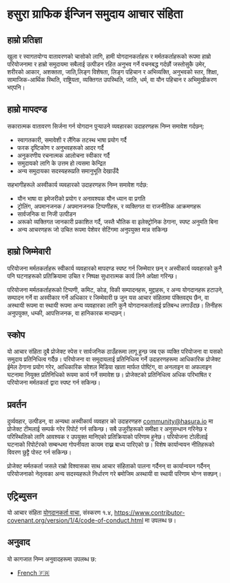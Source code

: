 # हसुरा ग्राफिक ईन्जिन समुदाय आचार संहिता

## हाम्रो प्रतिज्ञा

खुला र स्वागतयोग्य वातावरणको चासोको लागि, हामी योगदानकर्ताहरू र मर्मतकर्ताहरूको रूपमा हाम्रो परियोजनामा ​​र हाम्रो समुदायमा सबैलाई उत्पीडन रहित अनुभव गर्ने वचनबद्ध गर्दछौं जस्तोसुकै उमेर, शरीरको आकार, अशक्तता, जाति,लिङ्ग विशेषता, लिङ्ग पहिचान र अभिव्यक्ति, अनुभवको स्तर, शिक्षा, सामाजिक-आर्थिक स्थिति, राष्ट्रियता, व्यक्तिगत उपस्थिति, जाति, धर्म, वा यौन पहिचान र अभिमुखीकरण भएपनि।

## हाम्रो मापदण्ड

सकारात्मक वातावरण सिर्जना गर्न योगदान पुर्‍याउने व्यवहारका उदाहरणहरू निम्न समावेश गर्दछन्:

* स्वागतकारी, समावेशी र लैंगिक तटस्थ भाषा प्रयोग गर्दै
* फरक दृष्टिकोण र अनुभवहरूको आदर गर्दै
* अनुकरणीय रचनात्मक आलोचना स्वीकार गर्दै
* समुदायको लागि के उत्तम हो त्यसमा केन्द्रित
* अन्य समुदायका सदस्यहरूप्रति समानुभूति देखाउँदै

सहभागीहरूले अस्वीकार्य व्यवहारको उदाहरणहरू निम्न समावेश गर्दछ:

* यौन भाषा वा इमेजरीको प्रयोग र अनावश्यक यौन ध्यान वा
  प्रगति
* ट्रोलिंग, अपमानजनक / अपमानजनक टिप्पणीहरू, र व्यक्तिगत वा राजनीतिक आक्रमणहरू
* सार्वजनिक वा निजी उत्पीडन
* अरूको व्यक्तिगत जानकारी प्रकाशित गर्दै, जस्तै भौतिक वा इलेक्ट्रोनिक ठेगाना, स्पष्ट अनुमति बिना
* अन्य आचरणहरू जो उचित रूपमा पेशेवर सेटिंगमा अनुपयुक्त मान्न सकिन्छ

## हाम्रो जिम्मेवारी

परियोजना मर्मतकर्ताहरू स्वीकार्य व्यवहारको मापदण्ड स्पष्ट गर्न जिम्मेवार छन् र अस्वीकार्य व्यवहारको कुनै पनि घटनाहरूको प्रतिक्रियामा उचित र निष्पक्ष सुधारात्मक कार्य लिने अपेक्षा गरिन्छ।

परियोजना मर्मतकर्ताहरूको टिप्पणी, कमिट, कोड, विकी सम्पादनहरू, मुद्दाहरू, र अन्य योगदानहरू हटाउने, सम्पादन गर्ने वा अस्वीकार गर्ने अधिकार र जिम्मेवारी छ जुन यस आचार संहितामा पंक्तिवद्घ छैन, वा अस्थायी रूपमा वा स्थायी रूपमा अन्य व्यवहारका लागि कुनै योगदानकर्तालाई प्रतिबन्ध लगाउँदछ। तिनीहरू अनुपयुक्त, धम्की, आपत्तिजनक, वा हानिकारक मान्दछन्।

## स्कोप

यो आचार संहिता दुबै प्रोजेक्ट स्पेस र सार्वजनिक ठाउँहरूमा लागू हुन्छ
जब एक व्यक्ति परियोजना वा यसको समुदाय प्रतिनिधित्व गर्दैछ। परियोजना वा समुदायलाई प्रतिनिधित्व गर्ने उदाहरणहरूमा आधिकारिक प्रोजेक्ट ईमेल ठेगाना प्रयोग गरेर, आधिकारिक सोशल मिडिया खाता मार्फत पोष्टिंग, वा अनलाइन वा अफलाइन घटनामा नियुक्त प्रतिनिधिको रूपमा कार्य गर्ने समावेश छ। प्रोजेक्टको प्रतिनिधित्व अधिक परिभाषित र परियोजना मर्मतकर्ता द्वारा स्पष्ट गर्न सकिन्छ।

## प्रवर्तन

दुर्व्यवहार, उत्पीडन, वा अन्यथा अस्वीकार्य व्यवहार को उदाहरणहरु community@hasura.io मा प्रोजेक्ट टीमलाई सम्पर्क गरेर रिपोर्ट गर्न सकिन्छ। सबै उजुरीहरूको समीक्षा र अनुसन्धान गरिनेछ र परिस्थितिको लागि आवश्यक र उपयुक्त मानिएको प्रतिक्रियाको परिणाम हुनेछ। परियोजना टोलीलाई घटनाको रिपोर्टरको सम्बन्धमा गोपनीयता कायम राख्न बाध्य पारिएको छ। विशेष कार्यान्वयन नीतिहरूको विवरण छुट्टै पोस्ट गर्न सकिन्छ।

प्रोजेक्ट मर्मतकर्ता जसले राम्रो विश्वासका साथ आचार संहिताको पालना गर्दैनन् वा कार्यान्वयन गर्दैनन् परियोजनाको नेतृत्वका अन्य सदस्यहरूले निर्धारण गरे बमोजिम अस्थायी वा स्थायी परिणाम भोग्न सक्छन्।

## एट्रिब्युसन

यो आचार संहिता [योगदानकर्ता वाचा][होमपेज], संस्करण १.४,
https://www.contributor-covenant.org/version/1/4/code-of-conduct.html मा उपलब्ध छ।

[होमपेज]: https://www.contributor-covenant.org

## अनुवाद

यो कागजात निम्न अनुवादहरूमा उपलब्ध छ:

- [French :fr:](translations/code-of-conduct.french.md)
